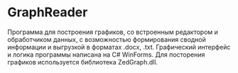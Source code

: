 # GraphReader
Программа для построения графиков, cо встроенным редактором и обработчиком данных, с возможностью формирования сводной информации и выгрузкой в форматах .docx, .txt.
Графический интерфейс и логика программы написана на С# WinForms. 
Для посторения графиков используется библиотека ZedGraph.dll.

